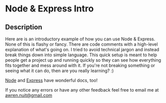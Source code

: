 # Node & Express Intro

## Description
Here are is an introductory example of how you can use Node & Express. None of this is flashy or fancy. There are code comments with a high-level explanation of what's going on. I tried to avoid technical jargon and instead break things down into simple language. This quick setup is meant to help people get a project up and running quickly so they can see how everything fits together and mess around with it. If you're not breaking something or seeing what it can do, then are you really learning? :)

[Node](https://nodejs.org/en/docs/guides/getting-started-guide/) and [Express](https://expressjs.com/en/starter/installing.html) have wonderful docs, too!

If you notice any errors or have any other feedback feel free to email me at awren.nuit@gmail.com